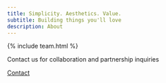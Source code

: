 ```yaml
---
title: Simplicity. Aesthetics. Value.
subtitle: Building things you'll love
description: About
---
```


{% include team.html %}

Contact us for collaboration and partnership inquiries

<a href="/contact" class="button button--large">Contact</a>
